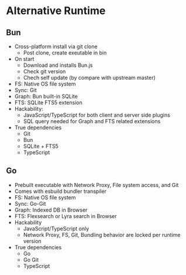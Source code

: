 # Alternative Runtime

## Bun

- Cross-platform install via git clone
  - Post clone, create exeutable in bin
- On start
  - Download and installs Bun.js
  - Check git version
  - Chech self update (by compare with upstream master)
- FS: Native OS file system
- Sync: Git
- Graph: Bun built-in SQLite
- FTS: SQLite FTS5 extension
- Hackability:
  - JavaScript/TypeScript for both client and server side plugins
  - SQL query needed for Graph and FTS related extensions
- True dependencies
  - Git
  - Bun
  - SQLite + FTS5
  - TypeScript


## Go

- Prebuilt executable with Network Proxy, File system access, and Git
- Comes with esbuild bundler transpiler
- FS: Native OS file system
- Sync: Go-Git
- Graph: Indexed DB in Browser
- FTS: Flexsearch or Lyra search in Browser
- Hackability
  - JavaScript/TypeScript only
  - Network Proxy, FS, Git, Bundling behavior are locked per runtime version
- True dependencies
  - Go
  - Go Git
  - TypeScript